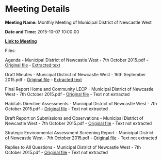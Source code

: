 # Meeting Details

**Meeting Name:** Monthly Meeting of Municipal District of Newcastle West

**Date and Time:** 2015-10-07 10:00:00

**[Link to Meeting](https://www.limerick.ie/council/whats-on/monthly-meeting-municipal-district-newcastle-west-22)**

Files: 

Agenda - Municipal District of Newcastle West - 7th October 2015.pdf - [Original file](https://www.limerick.ie/sites/default/files/media/documents/2017-06/Agenda%20-%20Municipal%20District%20of%20Newcastle%20West%20-%207th%20October%202015.pdf) - [Extracted text](./Agenda%20-%20Municipal%20District%20of%20Newcastle%20West%20-%207th%20October%202015.md)

Draft Minutes - Municipal District of Newcastle West - 16th September 2015.pdf - [Original file](https://www.limerick.ie/sites/default/files/media/documents/2017-06/Draft%20Minutes%20-%20Municipal%20District%20of%20Newcastle%20West%20-%2016th%20September%202015.pdf) - [Extracted text](./Draft%20Minutes%20-%20Municipal%20District%20of%20Newcastle%20West%20-%2016th%20September%202015.md)

Final Report Home and Community LECP - Municipal District of Newcastle West - 7th October 2015.pdf - [Original file](https://www.limerick.ie/sites/default/files/media/documents/2017-06/Final%20Report%20Home%20and%20Community%20LECP%20-%20Municipal%20District%20of%20Newcastle%20West%20-%207th%20October%202015.pdf) - Text not extracted

Habitats Directive Assessments - Municipal District of Newcastle West - 7th October 2015.pdf - [Original file](https://www.limerick.ie/sites/default/files/media/documents/2017-06/Habitats%20Directive%20Assessments%20-%20Municipal%20District%20of%20Newcastle%20West%20-%207th%20October%202015.pdf) - Text not extracted

Draft Report on Submissions and Observations - Municipal District of Newcastle West - 7th October 2015.pdf - [Original file](https://www.limerick.ie/sites/default/files/media/documents/2017-06/Draft%20Report%20on%20Submissions%20and%20Observations%20-%20Municipal%20District%20of%20Newcastle%20West%20-%207th%20October%2020.pdf) - Text not extracted

Strategic Environmental Assessment Screening Report - Municipal District of Newcastle West - 7th October 2015.pdf - [Original file](https://www.limerick.ie/sites/default/files/media/documents/2017-06/Strategic%20Environmental%20Assessment%20Screening%20Report%20-%20Municipal%20District%20of%20Newcastle%20West%20-%207th%20Oct.pdf) - Text not extracted

Replies to All Questions - Municipal District of Newcastle West - 7th October 2015.pdf - [Original file](https://www.limerick.ie/sites/default/files/media/documents/2017-06/Replies%20to%20All%20Questions%20-%20Municipal%20District%20of%20Newcastle%20West%20-%207th%20October%202015.pdf) - Text not extracted


